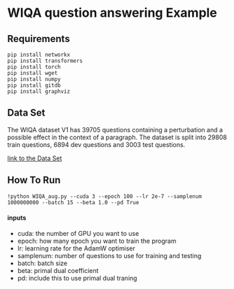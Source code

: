 # WIQA question answering Example

## Requirements

```
pip install networkx
pip install transformers
pip install torch
pip install wget
pip install numpy
pip install gitdb
pip install graphviz
```

## Data Set

The WIQA dataset V1 has 39705 questions containing a perturbation and a possible effect in the context of a paragraph. The dataset is split into 29808 train questions, 6894 dev questions and 3003 test questions.

[link to the Data Set](https://allenai.org/data/wiqa)

## How To Run
```
!python WIQA_aug.py --cuda 3 --epoch 100 --lr 2e-7 --samplenum 1000000000 --batch 15 --beta 1.0 --pd True
```
#### inputs

- cuda: the number of GPU you want to use
- epoch: how many epoch you want to train the program
- lr: learning rate for the AdamW optimiser
- samplenum: number of questions to use for training and testing
- batch: batch size
- beta: primal dual coefficient
- pd: include this to use primal dual traning
